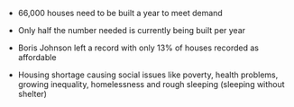 - 66,000 houses need to be built a year to meet demand
- Only half the number needed is currently being built per year
- Boris Johnson left a record with only 13% of houses recorded as affordable

- Housing shortage causing social issues like poverty, health problems, growing inequality, homelessness and rough sleeping (sleeping without shelter)